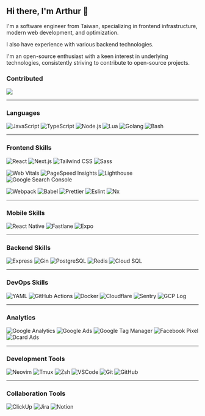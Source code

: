 ## Hi there, I'm Arthur 👋

I'm a software engineer from Taiwan, specializing in frontend infrastructure, modern web development, and optimization.

I also have experience with various backend technologies.

I'm an open-source enthusiast with a keen interest in underlying technologies, consistently striving to contribute to open-source projects.

### Contributed
![](https://github-contributor-stats.vercel.app/api?username=arthur-mountain&limit=6&theme=onedark&combine_all_yearly_contributions=true)

---

### Languages

<!--
v1 skill icons ui
<a href="https://profile-fxfwhmre4-arthur-mountain.vercel.app/home">
  <img src="https://skillicons.dev/icons?i=js,ts,nodejs,lua,go,bash" />
</a>
-->

![JavaScript](https://img.shields.io/badge/-Javascript-F7DF1E?style=for-the-badge&logo=javascript&logoColor=white)
![TypeScript](https://img.shields.io/badge/-Typescript-3178C6?style=for-the-badge&logo=typescript&logoColor=white)
![Node.js](https://img.shields.io/badge/-Node.js-339933?style=for-the-badge&logo=node.js&logoColor=white)
![Lua](https://img.shields.io/badge/-Lua-2C2D72?style=for-the-badge&logo=lua&logoColor=white)
![Golang](https://img.shields.io/badge/-Golang-00ADD8?style=for-the-badge&logo=go&logoColor=white)
![Bash](https://img.shields.io/badge/-bash-293137?style=for-the-badge&logo=gnubash&logoColor=white)

<!--
Icon and color -> https://simpleicons.org
Custom icons -> https://shields.io/docs/logos#custom-logos
![Java](https://img.shields.io/badge/-Java-007396?style=for-the-badge&logo=java&logoColor=white)
![Swift](https://img.shields.io/badge/-Swift-%23FA7343?style=for-the-badge&logo=swift&logoColor=white)
![Kotlin](https://img.shields.io/badge/-Kotlin-0095D5?style=for-the-badge&logo=kotlin&logoColor=white) 
![Haskell](https://img.shields.io/badge/-Haskell-5D4F85?style=for-the-badge&logo=haskell&logoColor=white)
![Rust](https://img.shields.io/badge/-Rust-B94700?style=for-the-badge&logo=rust&logoColor=white)
-->

---

### Frontend Skills

![React](https://img.shields.io/badge/-React-61DAFB?style=for-the-badge&logo=react&logoColor=white)
![Next.js](https://img.shields.io/badge/-Next.js-000000?style=for-the-badge&logo=nextdotjs&logoColor=white)
![Tailwind CSS](https://img.shields.io/badge/-Tailwind%20CSS-38B2AC?style=for-the-badge&logo=tailwindcss&logoColor=white)
![Sass](https://img.shields.io/badge/-Sass-CC6699?style=for-the-badge&logo=sass&logoColor=white)

![Web Vitals](https://img.shields.io/badge/-Web%20Vitals-4285F4?style=for-the-badge&logo=google&logoColor=white)
![PageSpeed Insights](https://img.shields.io/badge/-PageSpeed%20Insights-4285F4?style=for-the-badge&logo=google&logoColor=white)
![Lighthouse](https://img.shields.io/badge/-Lighthouse-F44B21?style=for-the-badge&logo=lighthouse&logoColor=white)
![Google Search Console](https://img.shields.io/badge/-Google%20Search%20Console-4285F4?style=for-the-badge&logo=googlesearchconsole&logoColor=white)

![Webpack](https://img.shields.io/badge/-Webpack-8DD6F9?style=for-the-badge&logo=webpack&logoColor=white)
![Babel](https://img.shields.io/badge/-Babel-F9DC3E?style=for-the-badge&logo=babel&logoColor=white)
![Prettier](https://img.shields.io/badge/-Prettier-1A2C34?style=for-the-badge&logo=prettier&logoColor=F7B93E)
![Eslint](https://img.shields.io/badge/-Eslint-4B32C3?style=for-the-badge&logo=eslint&logoColor=white)
![Nx](https://img.shields.io/badge/-Nx-143055?style=for-the-badge&logo=nx&logoColor=white)

---

### Mobile Skills

![React Native](https://img.shields.io/badge/-React%20Native-61DAFB?style=for-the-badge&logo=react&logoColor=white)
![Fastlane](https://img.shields.io/badge/-Fastlane-%230097E1?style=for-the-badge&logo=fastlane&logoColor=white)
![Expo](https://img.shields.io/badge/-Expo-%23000020?style=for-the-badge&logo=expo&logoColor=white)

---

### Backend Skills

![Express](https://img.shields.io/badge/-Express-000000?style=for-the-badge&logo=express&logoColor=white)
![Gin](https://img.shields.io/badge/-Gin-00ADD8?style=for-the-badge&logo=go&logoColor=white)
![PostgreSQL](https://img.shields.io/badge/-PostgreSQL-336791?style=for-the-badge&logo=postgresql&logoColor=white)
![Redis](https://img.shields.io/badge/-Redis-DC382D?style=for-the-badge&logo=redis&logoColor=white)
![Cloud SQL](https://img.shields.io/badge/-Cloud%20SQL-4285F4?style=for-the-badge&logo=googlecloud&logoColor=white)
<!--
![MySQL](https://img.shields.io/badge/-MySQL-4479A1?style=for-the-badge&logo=mysql&logoColor=white)
![MongoDB](https://img.shields.io/badge/-MongoDB-47A248?style=for-the-badge&logo=mongodb&logoColor=white)
-->

---

### DevOps Skills

![YAML](https://img.shields.io/badge/-YAML-%23cbcbcb?style=for-the-badge&logo=yaml&logoColor=%23000080)
![GitHub Actions](https://img.shields.io/badge/-Github%20Actions-2088FF?style=for-the-badge&logo=githubactions&logoColor=white)
![Docker](https://img.shields.io/badge/-Docker-2496ED?style=for-the-badge&logo=docker&logoColor=white)
![Cloudflare](https://img.shields.io/badge/-Cloudflare-F38020?style=for-the-badge&logo=cloudflare&logoColor=white)
![Sentry](https://img.shields.io/badge/-Sentry-362D59?style=for-the-badge&logo=sentry&logoColor=white)
![GCP Log](https://img.shields.io/badge/-GCP%20Log-4285F4?style=for-the-badge&logo=googlecloud&logoColor=white)

---

### Analytics

![Google Analytics](https://img.shields.io/badge/-Google%20Analytics-E37400?style=for-the-badge&logo=googleanalytics&logoColor=white)
![Google Ads](https://img.shields.io/badge/-Google%20Ads-4285F4?style=for-the-badge&logo=googleads&logoColor=white)
![Google Tag Manager](https://img.shields.io/badge/-Google%20Tag%20Manager-246FDB?style=for-the-badge&logo=googletagmanager&logoColor=white)
![Facebook Pixel](https://img.shields.io/badge/-Facebook%20Pixel-1877F2?style=for-the-badge&logo=facebook&logoColor=white)
![Dcard Ads](https://img.shields.io/badge/-Dcard%20Ads-0052CC?style=for-the-badge&logo=dcard&logoColor=white)

---

### Development Tools

![Neovim](https://img.shields.io/badge/-Neovim-57A143?style=for-the-badge&logo=neovim&logoColor=white)
![Tmux](https://img.shields.io/badge/-Tmux-1BB91F?style=for-the-badge&logo=tmux&logoColor=white)
![Zsh](https://img.shields.io/badge/-Zsh-1BB91F?style=for-the-badge&logo=gnubash&logoColor=white)
![VSCode](https://img.shields.io/badge/-VSCode-007ACC?style=for-the-badge&logo=visualstudiocode&logoColor=white)
![Git](https://img.shields.io/badge/-Git-F05032?style=for-the-badge&logo=git&logoColor=white)
![GitHub](https://img.shields.io/badge/-GitHub-181717?style=for-the-badge&logo=github&logoColor=white)

---

### Collaboration Tools

![ClickUp](https://img.shields.io/badge/-ClickUp-7B68EE?style=for-the-badge&logo=clickup&logoColor=white)
![Jira](https://img.shields.io/badge/-Jira-0052CC?style=for-the-badge&logo=jira&logoColor=white)
![Notion](https://img.shields.io/badge/-Notion-000000?style=for-the-badge&logo=notion&logoColor=white)

<!-- ### 📫 How to reach me: -->
